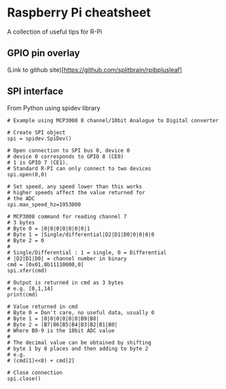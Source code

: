 Raspberry Pi cheatsheet
==========================

A collection of useful tips for R-Pi

GPIO pin overlay
-----------------

(Link to github site)[https://github.com/splitbrain/rpibplusleaf]


SPI interface
------------------

From Python using spidev library

    # Example using MCP3008 8 channel/10bit Analogue to Digital converter

    # Create SPI object
    spi = spidev.SpiDev()

    # Open connection to SPI bus 0, device 0
    # device 0 corresponds to GPIO 8 (CE0)
    # 1 is GPIO 7 (CE1).
    # Standard R-PI can only connect to two devices
    spi.open(0,0)

    # Set speed, any speed lower than this works
    # higher speeds affect the value returned for
    # the ADC
    spi.max_speed_hz=1953000

    # MCP3008 command for reading channel 7
    # 3 bytes
    # Byte 0 = |0|0|0|0|0|0|0|1
    # Byte 1 = |Single/differential|D2|D1|D0|0|0|0|0
    # Byte 2 = 0
    #
    # Single/Differential : 1 = single, 0 = Differential
    # |D2|D1|D0| = channel number in binary
    cmd = [0x01,0b11110000,0]
    spi.xfer(cmd)

    # Output is returned in cmd as 3 bytes
    # e.g. [0,1,14]
    print(cmd)

    # Value returned in cmd
    # Byte 0 = Don't care, no useful data, usually 0
    # Byte 1 = |0|0|0|0|0|0|B9|B8|
    # Byte 2 = |B7|B6|B5|B4|B3|B2|B1|B0|
    # Where B0-9 is the 10bit ADC value
    #
    # The decimal value can be obtained by shifting
    # byte 1 by 8 places and then adding to byte 2
    # e.g.
    # (cmd[1]<<8) + cmd[2]

    # Close connection
    spi.close()


